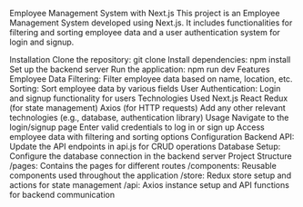 Employee Management System with Next.js
This project is an Employee Management System developed using Next.js. It includes functionalities for filtering and sorting employee data and a user authentication system for login and signup.

Installation
Clone the repository: git clone <repository-url>
Install dependencies: npm install
Set up the backend server 
Run the application: npm run dev
Features
Employee Data Filtering: Filter employee data based on name, location, etc.
Sorting: Sort employee data by various fields
User Authentication: Login and signup functionality for users
Technologies Used
Next.js
React
Redux (for state management)
Axios (for HTTP requests)
Add any other relevant technologies (e.g., database, authentication library)
Usage
Navigate to the login/signup page
Enter valid credentials to log in or sign up
Access employee data with filtering and sorting options
Configuration
Backend API: Update the API endpoints in api.js for CRUD operations
Database Setup: Configure the database connection in the backend server
Project Structure
/pages: Contains the pages for different routes
/components: Reusable components used throughout the application
/store: Redux store setup and actions for state management
/api: Axios instance setup and API functions for backend communication